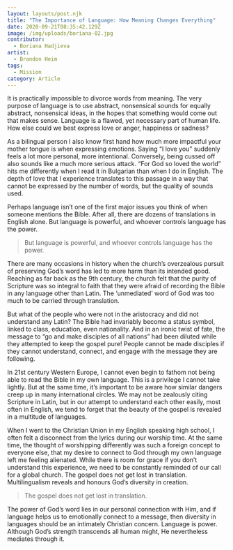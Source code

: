 ```yaml
---
layout: layouts/post.njk
title: "The Importance of Language: How Meaning Changes Everything"
date: 2020-09-21T08:35:42.129Z
image: /img/uploads/boriana-02.jpg
contributor:
  - Boriana Hadjieva
artist:
  - Brandon Heim
tags:
  - Mission
category: Article
---
```

It is practically impossible to divorce words from meaning. The very purpose of language is to use abstract, nonsensical sounds for equally abstract, nonsensical ideas, in the hopes that something would come out that makes sense. Language is a flawed, yet necessary part of human life. How else could we best express love or anger, happiness or sadness?

As a bilingual person I also know first hand how much more impactful your mother tongue is when expressing emotions. Saying “I love you” suddenly feels a lot more personal, more intentional. Conversely, being cussed off also sounds like a much more serious attack. “For God so loved the world” hits me differently when I read it in Bulgarian than when I do in English. The depth of love that I experience translates to this passage in a way that cannot be expressed by the number of words, but the quality of sounds used. 

Perhaps language isn’t one of the first major issues you think of when someone mentions the Bible. After all, there are dozens of translations in English alone. But language is powerful, and whoever controls language has the power.

> But language is powerful, and whoever controls language has the power. 

There are many occasions in history when the church’s overzealous pursuit of preserving God’s word has led to more harm than its intended good. Reaching as far back as the 9th century, the church felt that the purity of Scripture was so integral to faith that they were afraid of recording the Bible in any language other than Latin. The ‘unmediated’ word of God was too much to be carried through translation.  

But what of the people who were not in the aristocracy and did not understand any Latin? The Bible had invariably become a status symbol, linked to class, education, even nationality. And in an ironic twist of fate, the message to “go and make disciples of all nations” had been diluted while they attempted  to keep the gospel pure! People cannot be made disciples if they cannot understand, connect, and engage with the message they are following. 

In 21st century Western Europe, I cannot even begin to fathom not being able to read the Bible in my own language. This is a privilege I cannot take lightly. But at the same time, it’s important to be aware how similar dangers creep up in many international circles. We may not be zealously citing Scripture in Latin, but in our attempt to understand each other easily, most often in English, we tend to forget that the beauty of the gospel is revealed in a multitude of languages. 

When I went to the Christian Union in my English speaking high school, I often felt a disconnect from the lyrics during our worship time. At the same time, the thought of worshipping differently was such a foreign concept to everyone else, that my desire to connect to God through my own language left me feeling alienated. While there is room for grace if you don’t understand this experience, we need to be constantly reminded of our call for a global church. The gospel does not get lost in translation. Multilingualism reveals and honours God’s diversity in creation.

> The gospel does not get lost in translation.

The power of God’s word lies in our personal connection with Him, and if language helps us to emotionally connect to a message, then diversity in languages should be an intimately Christian concern. Language is power. Although God’s strength transcends all human might, He nevertheless mediates through it.